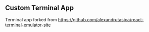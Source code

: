 ## Custom Terminal App

Terminal app forked from https://github.com/alexandrutasica/react-terminal-emulator-site